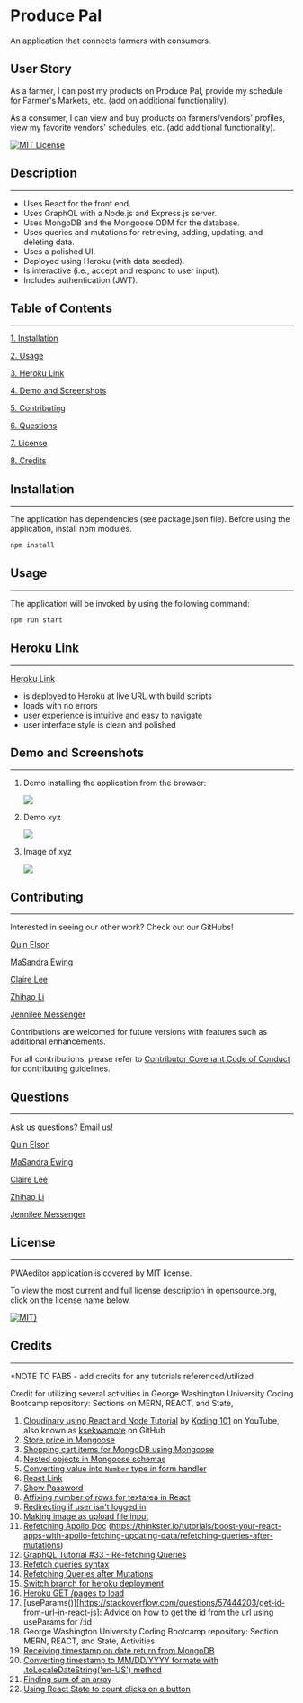 # Produce Pal
An application that connects farmers with consumers.

## User Story
As a farmer, I can post my products on Produce Pal, provide my schedule for Farmer's Markets, etc. (add on additional functionality).

As a consumer, I can view and buy products on farmers/vendors' profiles, view my favorite vendors' schedules, etc. (add additional functionality).

[![MIT License](https://img.shields.io/badge/License-MIT-blue.svg)](https://opensource.org/licenses/MIT)

## Description
---
- Uses React for the front end. 
- Uses GraphQL with a Node.js and Express.js server.
- Uses MongoDB and the Mongoose ODM for the database.
- Uses queries and mutations for retrieving, adding, updating, and deleting data. 
- Uses a polished UI. 
- Deployed using Heroku (with data seeded).
- Is interactive (i.e., accept and respond to user input).
- Includes authentication (JWT).

## Table of Contents
---
[1. Installation](#installation)

[2. Usage](#usage)

[3. Heroku Link](#heroku-link)

[4. Demo and Screenshots](#demo-and-screenshots)

[5. Contributing](#contributing)

[6. Questions](#questions)

[7. License](#license)

[8. Credits](#credits)

## Installation 
---
The application has dependencies (see package.json file). Before using the application, install npm modules.

```bash
npm install
```
## Usage 
---
The application will be invoked by using the following command:

```bash
npm run start 
```
## Heroku Link
---
[Heroku Link](https://ppt-1.herokuapp.com/) 
* is deployed to Heroku at live URL with build scripts
* loads with no errors
* user experience is intuitive and easy to navigate
* user interface style is clean and polished

 ## Demo and Screenshots 
---
1. Demo installing the application from the browser:

    <img src="./xyz">

2. Demo xyz

    <img src="./xyz">


3. Image of xyz

    <img src="./xyz">

## Contributing 
---
Interested in seeing our other work? Check out our GitHubs!

[Quin Elson](https://github.com/qelson)

[MaSandra Ewing](https://github.com/mewing0328)

[Claire Lee](https://github.com/leeclaire156)

[Zhihao Li](https://github.com/lzh1990214)

[Jennilee Messenger](https://github.com/JMess87)


Contributions are welcomed for future versions with features such as additional enhancements.

For all contributions, please refer to [Contributor Covenant Code of Conduct](https://www.contributor-covenant.org/version/2/1/code_of_conduct/code_of_conduct.md) for contributing guidelines.

## Questions
---
Ask us questions? Email us!

[Quin Elson](mailto:qelson@protonmail.com)

[MaSandra Ewing](mailto:masandraewing@gmail.com)

[Claire Lee](mailto:lee.claire156@gmail.com)

[Zhihao Li](mailto:zli02@alumni.risd.edu)

[Jennilee Messenger](mailto:jennilee.messenger@gmail.com)

## License 
---
PWAeditor application is covered by MIT license. 

 To view the most current and full license description in opensource.org, click on the license name below.  

 [![MIT}](https://img.shields.io/badge/License-MIT-blue.svg)](https://opensource.org/licenses/MIT)

## Credits
---
*NOTE TO FAB5 - add credits for any tutorials referenced/utilized

Credit for utilizing several activities in George Washington University Coding Bootcamp repository: Sections on MERN, REACT, and State, 

1. [Cloudinary using React and Node Tutorial](https://www.youtube.com/watch?v=3o1Z5N9TeuQ) by [Koding 101](https://www.youtube.com/@koding_101) on YouTube, also known as [ksekwamote](https://github.com/ksekwamote) on GitHub
2. [Store price in Mongoose](https://stackoverflow.com/questions/13304129/how-should-i-store-a-price-in-mongoose)
3. [Shopping cart items for MongoDB using Mongoose](https://copyprogramming.com/howto/insert-online-shopping-cart-items-into-mongodb-using-mongoose)
4. [Nested objects in Mongoose schemas](https://stackoverflow.com/questions/39596625/nested-objects-in-mongoose-schemas)
5. [Converting value into `Number` type in form handler](https://stackoverflow.com/questions/66132421/updating-input-type-number-in-react-form)
6. [React Link](https://reactrouter.com/en/main/components/link-native)
7. [Show Password](https://melvingeorge.me/blog/show-or-hide-password-ability-reactjs)
8. [Affixing number of rows for textarea in React](https://www.pluralsight.com/guides/how-to-use-multiline-text-area-in-reactjs)
9. [Redirecting if user isn't logged in](https://stackoverflow.com/questions/47476186/when-user-is-not-logged-in-redirect-to-login-reactjs)
10. [Making image as upload file input](https://youtu.be/dTFXufTgfOE?t=7418)
11. [Refetching Apollo Doc](https://www.apollographql.com/docs/react/data/queries/#refetching)
(https://thinkster.io/tutorials/boost-your-react-apps-with-apollo-fetching-updating-data/refetching-queries-after-mutations)
12. [GraphQL Tutorial #33 - Re-fetching Queries](https://www.youtube.com/watch?v=07uyIZMqgJM)
13. [Refetch queries syntax](https://stackoverflow.com/questions/72801198/apollo-client-refetch-queries)
14. [Refetching Queries after Mutations](https://thinkster.io/tutorials/boost-your-react-apps-with-apollo-fetching-updating-data/refetching-queries-after-mutations)
15. [Switch branch for heroku deployment](https://stackoverflow.com/questions/21947406/git-push-heroku-master-says-everything-up-to-date-but-the-app-is-not-current)
16. [Heroku GET /pages to load](https://stackoverflow.com/questions/68734723/heroku-cannot-get-any-page)
17. [useParams()][https://stackoverflow.com/questions/57444203/get-id-from-url-in-react-js]: Advice on how to get the id from the url using useParams for /:id
18. George Washington University Coding Bootcamp repository: Section MERN, REACT, and State, Activities
19. [Receiving timestamp on date return from MongoDB](https://stackoverflow.com/questions/74724711/mongodb-query-dates-returning-as-string-of-numbers)
20. [Converting timestamp to MM/DD/YYYY formate with .toLocaleDateString('en-US') method](https://bobbyhadz.com/blog/javascript-convert-milliseconds-to-date)
21. [Finding sum of an array](https://reqbin.com/code/javascript/m81eb1ms/javascript-sum-array-example)
22. [Using React State to count clicks on a button](https://github.com/Ebazhanov/click-counter)